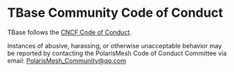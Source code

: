 # TBase Community Code of Conduct

TBase follows the [CNCF Code of Conduct](https://github.com/cncf/foundation/blob/master/code-of-conduct.md).

Instances of abusive, harassing, or otherwise unacceptable behavior may be reported by contacting the PolarisMesh Code
of Conduct Committee via email: PolarisMesh_Community@qq.com